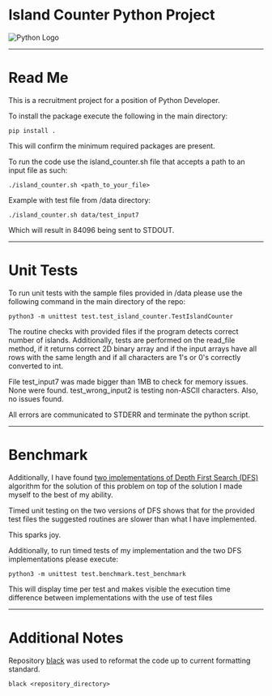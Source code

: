 # Island Counter Python Project

![Python Logo](https://www.python.org/static/community_logos/python-logo.png "Sample inline image")

----

# Read Me

This is a recruitment project for a position of Python Developer.

To install the package execute the following in the main directory:

    pip install .

This will confirm the minimum required packages are present.

To run the code use the island_counter.sh file that accepts a path to an input file as such:

    ./island_counter.sh <path_to_your_file>

Example with test file from /data directory:
    
    ./island_counter.sh data/test_input7

Which will result in 84096 being sent to STDOUT.

----

# Unit Tests

To run unit tests with the sample files provided in /data please use the following command 
in the main directory of the repo:

    python3 -m unittest test.test_island_counter.TestIslandCounter

The routine checks with provided files if the program detects correct number of islands.
Additionally, tests are performed on the read_file method, if it returns correct 2D binary array and
if the input arrays have all rows with the same length and if all characters are 1's or 0's correctly converted to int.

File test_input7 was made bigger than 1MB to check for memory issues. None were found.
test_wrong_input2 is testing non-ASCII characters. Also, no issues found.

All errors are communicated to STDERR and terminate the python script.

----

# Benchmark

Additionally, I have found [two implementations of Depth First Search (DFS)](https://www.geeksforgeeks.org/find-number-of-islands/) algorithm for the solution of this problem on top
of the solution I made myself to the best of my ability.

Timed unit testing on the two versions of DFS shows that for the provided test files the suggested routines are slower
than what I have implemented.

This sparks joy.

Additionally, to run timed tests of my implementation and the two DFS implementations please execute:

    python3 -m unittest test.benchmark.test_benchmark

This will display time per test and makes visible the execution time difference between implementations 
with the use of test files

----

# Additional Notes

Repository [black](https://pypi.org/project/black/) was used to reformat the code up to current formatting standard.

    black <repository_directory>
